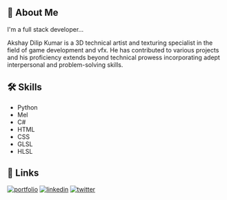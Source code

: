 
## 🚀 About Me
I'm a full stack developer...

Akshay Dilip Kumar is a 3D technical artist and texturing specialist in the field of game development and vfx. He has contributed to various projects and his proficiency extends beyond technical prowess incorporating adept interpersonal and problem-solving skills.
## 🛠 Skills

* Python
* Mel
* C#
* HTML
* CSS
* GLSL
* HLSL


## 🔗 Links
[![portfolio](https://img.shields.io/badge/my_portfolio-000?style=for-the-badge&logo=ko-fi&logoColor=white)](https://www.artstation.com/itsakshaydilip)
[![linkedin](https://img.shields.io/badge/linkedin-0A66C2?style=for-the-badge&logo=linkedin&logoColor=white)](https://www.linkedin.com/in/itsakshaydilip)
[![twitter](https://img.shields.io/badge/twitter-1DA1F2?style=for-the-badge&logo=twitter&logoColor=white)](https://twitter.com/itsakshaydilip)

